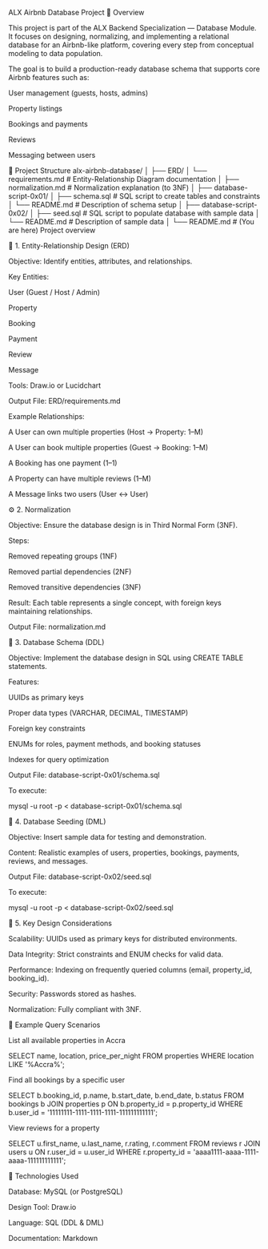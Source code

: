 ALX Airbnb Database Project
📘 Overview

This project is part of the ALX Backend Specialization — Database Module.
It focuses on designing, normalizing, and implementing a relational database for an Airbnb-like platform, covering every step from conceptual modeling to data population.

The goal is to build a production-ready database schema that supports core Airbnb features such as:

User management (guests, hosts, admins)

Property listings

Bookings and payments

Reviews

Messaging between users

🧱 Project Structure
alx-airbnb-database/
│
├── ERD/
│   └── requirements.md           # Entity-Relationship Diagram documentation
│
├── normalization.md              # Normalization explanation (to 3NF)
│
├── database-script-0x01/
│   ├── schema.sql                # SQL script to create tables and constraints
│   └── README.md                 # Description of schema setup
│
├── database-script-0x02/
│   ├── seed.sql                  # SQL script to populate database with sample data
│   └── README.md                 # Description of sample data
│
└── README.md                     # (You are here) Project overview

🧩 1. Entity-Relationship Design (ERD)

Objective: Identify entities, attributes, and relationships.

Key Entities:

User (Guest / Host / Admin)

Property

Booking

Payment

Review

Message

Tools: Draw.io or Lucidchart

Output File: ERD/requirements.md

Example Relationships:

A User can own multiple properties (Host → Property: 1–M)

A User can book multiple properties (Guest → Booking: 1–M)

A Booking has one payment (1–1)

A Property can have multiple reviews (1–M)

A Message links two users (User ↔ User)

⚙️ 2. Normalization

Objective: Ensure the database design is in Third Normal Form (3NF).

Steps:

Removed repeating groups (1NF)

Removed partial dependencies (2NF)

Removed transitive dependencies (3NF)

Result: Each table represents a single concept, with foreign keys maintaining relationships.

Output File: normalization.md

🧰 3. Database Schema (DDL)

Objective: Implement the database design in SQL using CREATE TABLE statements.

Features:

UUIDs as primary keys

Proper data types (VARCHAR, DECIMAL, TIMESTAMP)

Foreign key constraints

ENUMs for roles, payment methods, and booking statuses

Indexes for query optimization

Output File: database-script-0x01/schema.sql

To execute:

mysql -u root -p < database-script-0x01/schema.sql

💾 4. Database Seeding (DML)

Objective: Insert sample data for testing and demonstration.

Content: Realistic examples of users, properties, bookings, payments, reviews, and messages.

Output File: database-script-0x02/seed.sql

To execute:

mysql -u root -p < database-script-0x02/seed.sql

🧠 5. Key Design Considerations

Scalability: UUIDs used as primary keys for distributed environments.

Data Integrity: Strict constraints and ENUM checks for valid data.

Performance: Indexing on frequently queried columns (email, property_id, booking_id).

Security: Passwords stored as hashes.

Normalization: Fully compliant with 3NF.

🧪 Example Query Scenarios

List all available properties in Accra

SELECT name, location, price_per_night
FROM properties
WHERE location LIKE '%Accra%';


Find all bookings by a specific user

SELECT b.booking_id, p.name, b.start_date, b.end_date, b.status
FROM bookings b
JOIN properties p ON b.property_id = p.property_id
WHERE b.user_id = '11111111-1111-1111-1111-111111111111';


View reviews for a property

SELECT u.first_name, u.last_name, r.rating, r.comment
FROM reviews r
JOIN users u ON r.user_id = u.user_id
WHERE r.property_id = 'aaaa1111-aaaa-1111-aaaa-111111111111';

🧾 Technologies Used

Database: MySQL (or PostgreSQL)

Design Tool: Draw.io

Language: SQL (DDL & DML)

Documentation: Markdown
